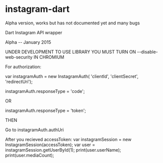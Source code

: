 instagram-dart
==============

Alpha version, works but has not documented yet and many bugs

Dart Instagram API wrapper

Alpha -- January 2015


UNDER DEVELOPMENT TO USE LIBRARY YOU MUST TURN ON --disable-web-security IN CHROMIUM

For authorization:

  var instagramAuth = new InstagramAuth(
      'clientId',
      'clientSecret',
      'redirectUri');
 
  instagramAuth.responseType = 'code';
  
  OR
  
  instagramAuth.responseType = 'token';
  
  THEN 
  
  Go to instagramAuth.authUri 
  
  After you recieved accessToken: 
  var instagramSession = new InstagramSession(accessToken);
  var user = instagramSession.getUserById(1);
  print(user.userName);
    print(user.mediaCount);